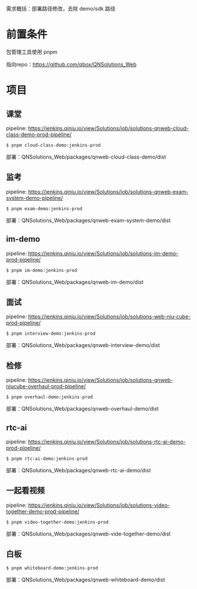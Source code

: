 需求概括：部署路径修改，去除 demo/sdk 路径

# 前置条件

包管理工具使用 pnpm

指向repo：https://github.com/qbox/QNSolutions_Web

# 项目

## 课堂

pipeline: https://jenkins.qiniu.io/view/Solutions/job/solutions-qnweb-cloud-class-demo-prod-pipeline/

```shell
$ pnpm cloud-class-demo:jenkins-prod
```

部署：QNSolutions_Web/packages/qnweb-cloud-class-demo/dist

## 监考

pipeline: https://jenkins.qiniu.io/view/Solutions/job/solutions-qnweb-exam-system-demo-pipeline/

```shell
$ pnpm exam-demo:jenkins-prod
```

部署：QNSolutions_Web/packages/qnweb-exam-system-demo/dist

## im-demo

pipeline: https://jenkins.qiniu.io/view/Solutions/job/solutions-im-demo-prod-pipeline/

```shell
$ pnpm im-demo:jenkins-prod
```

部署：QNSolutions_Web/packages/qnweb-im-demo/dist

## 面试

pipeline: https://jenkins.qiniu.io/view/Solutions/job/solutions-web-niu-cube-prod-pipeline/

```shell
$ pnpm interview-demo:jenkins-prod
```

部署：QNSolutions_Web/packages/qnweb-interview-demo/dist

## 检修

pipeline: https://jenkins.qiniu.io/view/Solutions/job/solutions-qnweb-niucube-overhaul-prod-pipeline/

```shell
$ pnpm overhaul-demo:jenkins-prod
```

部署：QNSolutions_Web/packages/qnweb-overhaul-demo/dist

## rtc-ai

pipeline: https://jenkins.qiniu.io/view/Solutions/job/solutions-rtc-ai-demo-prod-pipeline/

```shell
$ pnpm rtc-ai-demo:jenkins-prod
```

部署：QNSolutions_Web/packages/qnweb-rtc-ai-demo/dist

## 一起看视频

pipeline: https://jenkins.qiniu.io/view/Solutions/job/solutions-video-together-demo-prod-pipeline/

```shell
$ pnpm video-together-demo:jenkins-prod
```

部署：QNSolutions_Web/packages/qnweb-vide-together-demo/dist

## 白板

```shell
$ pnpm whiteboard-demo:jenkins-prod
```

部署：QNSolutions_Web/packages/qnweb-whiteboard-demo/dist

